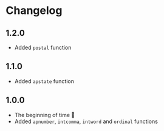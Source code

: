 # Changelog

## 1.2.0

- Added `postal` function

## 1.1.0

- Added `apstate` function

## 1.0.0

- The beginning of time :tada:
- Added `apnumber`, `intcomma`, `intword` and `ordinal` functions
